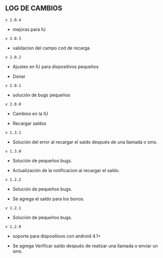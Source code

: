 ## LOG DE CAMBIOS

```v 2.0.4```
* mejoras para IU

```v 2.0.3```
+ validacion del campo cod de recarga

```v 2.0.2```
* Ajustes en IU para dispositivos pequeños
+ Donar

```v 2.0.1```
* solución de bugs pequeños

```v 2.0.0```
* Cambios en la IU
+ Recargar saldos

```v 1.3.1```
* Solución del error al recargar el saldo después de una llamada o sms.

```v 1.3.0```
* Solución de pequeños bugs.
+ Actualización de la notificacion al recargar el saldo.

```v 1.2.2```
* Solución de pequeños bugs.
+ Se agrega el saldo para los bonos.

```v 1.2.1```
* Solución de pequeños bugs.

```v 1.2.0```
* soporte para dispositivos con android 4.1+
+ Se agrega Verificar saldo después de realizar una llamada o enviar un sms.
